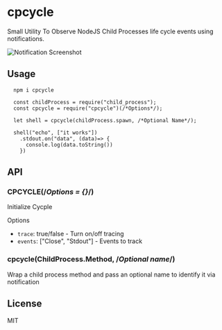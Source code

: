 # cpcycle

Small Utility To Observe NodeJS Child Processes life cycle events using notifications.

![Notification Screenshot](https://raw.githubusercontent.com/lestoni/cpcyle/master/assets/notification.png)

## Usage

```
  npm i cpcycle
```

```
  const childProcess = require("child_process");
  const cpcycle = require("cpcycle")(/*Options*/);

  let shell = cpcycle(childProcess.spawn, /*Optional Name*/);

  shell("echo", ["it works"])
    .stdout.on("data", (data)=> {
      console.log(data.toString())
    })
```

## API

### CPCYCLE(/*Options = {}*/)

Initialize Cycple

Options

- `trace`: true/false - Turn on/off tracing
- `events`: ["Close", "Stdout"] - Events to track

### cpcycle(ChildProcess.Method, /*Optional name*/)

Wrap a child process method and pass an optional name to identify it via notification


## License

MIT
